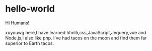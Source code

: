 # hello-world

Hi Humans!

xuyouwg here,I have learned html5,css,JavaScript,Jequery,vue and Node.js,I also like php.
I've had tacos on the moon and find them far superior to Earth tacos.
